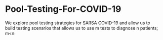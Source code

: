 # Pool-Testing-For-COVID-19
We explore pool testing strategies for SARSA COVID-19 and allow us to build testing scenarios that allows us to use m tests to diagnose n patients; m&lt;n
